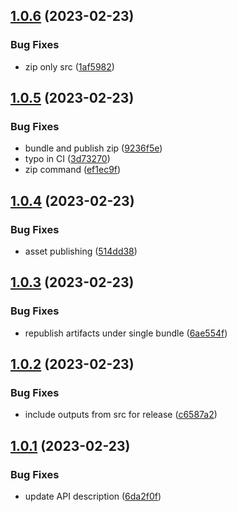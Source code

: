 ## [1.0.6](https://github.com/whimzyLive/dctc/compare/v1.0.5...v1.0.6) (2023-02-23)


### Bug Fixes

* zip only src ([1af5982](https://github.com/whimzyLive/dctc/commit/1af598245e74a19338eeb602d5332299ca61d1c8))

## [1.0.5](https://github.com/whimzyLive/dctc/compare/v1.0.4...v1.0.5) (2023-02-23)


### Bug Fixes

* bundle and publish zip ([9236f5e](https://github.com/whimzyLive/dctc/commit/9236f5e140dbd046d14db0f8ce16e22d9cd3a1c3))
* typo in CI ([3d73270](https://github.com/whimzyLive/dctc/commit/3d732703dd84890d92227f91fe210848b1d13ac7))
* zip command ([ef1ec9f](https://github.com/whimzyLive/dctc/commit/ef1ec9fe140805f47174ae5314876c33ea259d7f))

## [1.0.4](https://github.com/whimzyLive/dctc/compare/v1.0.3...v1.0.4) (2023-02-23)


### Bug Fixes

* asset publishing ([514dd38](https://github.com/whimzyLive/dctc/commit/514dd385c508dba8643e2fbec623f554ce6d37c8))

## [1.0.3](https://github.com/whimzyLive/dctc/compare/v1.0.2...v1.0.3) (2023-02-23)


### Bug Fixes

* republish artifacts under single bundle ([6ae554f](https://github.com/whimzyLive/dctc/commit/6ae554f9e11e5963af38f1d6ec32428773cf16b0))

## [1.0.2](https://github.com/whimzyLive/dctc/compare/v1.0.1...v1.0.2) (2023-02-23)


### Bug Fixes

* include outputs from src for release ([c6587a2](https://github.com/whimzyLive/dctc/commit/c6587a2f986ee414b27bab82e3fffac7e8addbd7))

## [1.0.1](https://github.com/whimzyLive/dctc/compare/v1.0.0...v1.0.1) (2023-02-23)


### Bug Fixes

* update API description ([6da2f0f](https://github.com/whimzyLive/dctc/commit/6da2f0f676aeb0be9767eb172635ebe4769a8733))
